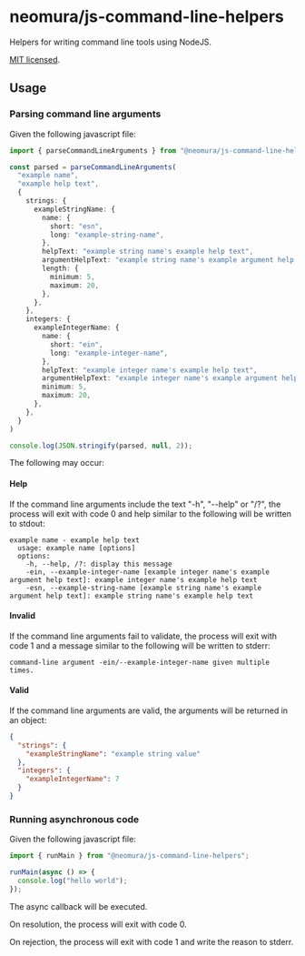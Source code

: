 # neomura/js-command-line-helpers

Helpers for writing command line tools using NodeJS.

[MIT licensed](./license.md).

## Usage

### Parsing command line arguments

Given the following javascript file:

```ts
import { parseCommandLineArguments } from "@neomura/js-command-line-helpers";

const parsed = parseCommandLineArguments(
  "example name",
  "example help text",
  {
    strings: {
      exampleStringName: {
        name: {
          short: "esn",
          long: "example-string-name",
        },
        helpText: "example string name's example help text",
        argumentHelpText: "example string name's example argument help text",
        length: {
          minimum: 5,
          maximum: 20,
        },
      },
    },
    integers: {
      exampleIntegerName: {
        name: {
          short: "ein",
          long: "example-integer-name",
        },
        helpText: "example integer name's example help text",
        argumentHelpText: "example integer name's example argument help text",
        minimum: 5,
        maximum: 20,
      },
    },
  }
)

console.log(JSON.stringify(parsed, null, 2));
```

The following may occur:

#### Help

If the command line arguments include the text "-h", "--help" or "/?", the process will exit with code 0 and help similar to the following will be written to stdout:

```
example name - example help text
  usage: example name [options]
  options:
    -h, --help, /?: display this message
    -ein, --example-integer-name [example integer name's example argument help text]: example integer name's example help text
    -esn, --example-string-name [example string name's example argument help text]: example string name's example help text
```

#### Invalid

If the command line arguments fail to validate, the process will exit with code 1 and a message similar to the following will be written to stderr:

```
command-line argument -ein/--example-integer-name given multiple times.
```

#### Valid

If the command line arguments are valid, the arguments will be returned in an object:

```json
{
  "strings": {
    "exampleStringName": "example string value"
  },
  "integers": {
    "exampleIntegerName": 7
  }
}
```

### Running asynchronous code

Given the following javascript file:

```ts
import { runMain } from "@neomura/js-command-line-helpers";

runMain(async () => {
  console.log("hello world");
});
```

The async callback will be executed.

On resolution, the process will exit with code 0.

On rejection, the process will exit with code 1 and write the reason to stderr.
